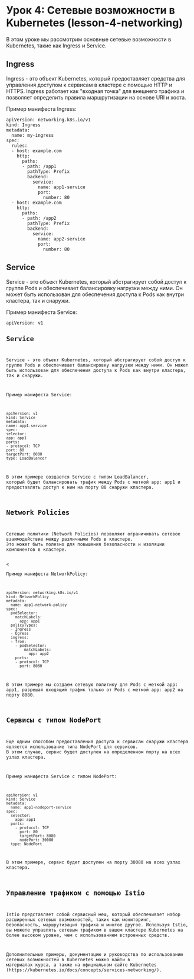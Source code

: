 <!DOCTYPE html>
<html lang="ru">
<head>
    <meta charset="UTF-8">
    <meta http-equiv="X-UA-Compatible" content="IE=edge">
    <meta name="viewport" content="width=device-width, initial-scale=1.0">

</head>
<body>
    <h1>Урок 4: Сетевые возможности в Kubernetes (lesson-4-networking)</h1>
    <p>В этом уроке мы рассмотрим основные сетевые возможности в Kubernetes, такие как Ingress и Service.</p>
    <h2>Ingress</h2>
    <p>Ingress - это объект Kubernetes, который предоставляет средства для управления доступом к сервисам в кластере с помощью HTTP и HTTPS. Ingress работает как "входная точка" для внешнего трафика и позволяет определить правила маршрутизации на основе URI и хоста.</p>
    <p>Пример манифеста Ingress:</p>
    <pre><code>apiVersion: networking.k8s.io/v1
kind: Ingress
metadata:
  name: my-ingress
spec:
  rules:
  - host: example.com
    http:
      paths:
      - path: /app1
        pathType: Prefix
        backend:
          service:
            name: app1-service
            port:
              number: 80
  - host: example.com
    http:
      paths:
      - path: /app2
        pathType: Prefix
        backend:
          service:
            name: app2-service
            port:
              number: 80</code></pre>
              <h2>Service</h2>
<p>Service - это объект Kubernetes, который абстрагирует собой доступ к группе Pods и обеспечивает балансировку нагрузки между ними. Он может быть использован для обеспечения доступа к Pods как внутри кластера, так и снаружи.</p>
<p>Пример манифеста Service:</p>
<pre><code>apiVersion: v1
<h2>Service</h2>
<p>Service - это объект Kubernetes, который абстрагирует собой доступ к группе Pods и обеспечивает балансировку нагрузки между ними. Он может быть использован для обеспечения доступа к Pods как внутри кластера, так и снаружи.</p>
<p>Пример манифеста Service:</p>
<pre><code>apiVersion: v1
kind: Service
metadata:
name: app1-service
spec:
selector:
app: app1
ports:
- protocol: TCP
port: 80
targetPort: 8080
type: LoadBalancer</code></pre>
<p>В этом примере создается Service с типом LoadBalancer,
который будет балансировать трафик между Pods с меткой app: app1 и предоставлять доступ к ним на порту 80 снаружи кластера.</p>
<h2>Network Policies</h2>
<p>Сетевые политики (Network Policies) позволяют ограничивать сетевое взаимодействие между различными Pods в кластере.
Это может быть полезно для повышения безопасности и изоляции компонентов в кластере.</p>
<<p>Пример манифеста NetworkPolicy:</p>
<pre><code>apiVersion: networking.k8s.io/v1
kind: NetworkPolicy
metadata:
  name: app1-network-policy
spec:
  podSelector:
    matchLabels:
      app: app1
  policyTypes:
  - Ingress
  - Egress
  ingress:
  - from:
    - podSelector:
        matchLabels:
          app: app2
    ports:
    - protocol: TCP
      port: 8080</code></pre>
<p>В этом примере мы создаем сетевую политику для Pods с меткой app: app1, разрешая входящий трафик только от Pods с меткой app: app2 на порту 8080.</p>
<h2>Сервисы с типом NodePort</h2>
<p>Еще одним способом предоставления доступа к сервисам снаружи кластера является использование типа NodePort для сервисов.
В этом случае, сервис будет доступен на определенном порту на всех узлах кластера.</p>
<p>Пример манифеста Service с типом NodePort:</p>
<pre><code>apiVersion: v1
kind: Service
metadata:
  name: app1-nodeport-service
spec:
  selector:
    app: app1
  ports:
    - protocol: TCP
      port: 80
      targetPort: 8080
      nodePort: 30080
  type: NodePort</code></pre>
<p>В этом примере, сервис будет доступен на порту 30080 на всех узлах кластера.</p>
<h2>Управление трафиком с помощью Istio</h2>
<p>Istio представляет собой сервисный меш, который обеспечивает набор расширенных сетевых возможностей, таких как мониторинг,
безопасность, маршрутизация трафика и многое другое. Используя Istio, вы можете управлять сетевым трафиком в вашем кластере Kubernetes на более высоком уровне, чем с использованием встроенных средств.</p>
<p>Дополнительные примеры, документацию и руководства по использованию сетевых возможностей в Kubernetes можно найти в
материалах курса, а также на официальном сайте Kubernetes (https://kubernetes.io/docs/concepts/services-networking/).</p>
</body>
</html>
